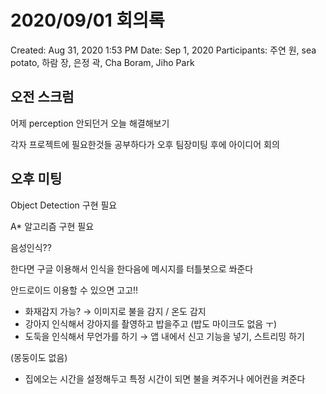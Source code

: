 # 2020/09/01 회의록

Created: Aug 31, 2020 1:53 PM
Date: Sep 1, 2020
Participants: 주연 원, sea potato, 하람 장, 은정 곽, Cha Boram, Jiho Park

## 오전 스크럼

어제 perception 안되던거 오늘 해결해보기

각자 프로젝트에 필요한것들 공부하다가 오후 팀장미팅 후에 아이디어 회의

## 오후 미팅

Object Detection 구현 필요

A* 알고리즘 구현 필요

음성인식??

한다면 구글 이용해서 인식을 한다음에  메시지를 터틀봇으로 쏴준다

안드로이드 이용할 수 있으면 고고!!

- 화재감지 가능? → 이미지로 불을 감지 / 온도 감지
- 강아지 인식해서 강아지를 촬영하고 밥을주고 (밥도 마이크도 없음 ㅜ)
- 도둑을 인식해서 무언가를 하기 →  앱 내에서 신고 기능을 넣기, 스트리밍 하기

(몽둥이도 없음)

- 집에오는 시간을 설정해두고 특정 시간이 되면 불을 켜주거나 에어컨을 켜준다